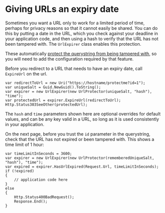 # Giving URLs an expiry date

Sometimes you want a URL only to work for a limited period of time, perhaps for privacy reasons so that it cannot easily be shared. You can do this by putting a date in the URL, which you check against your deadline in your application code, and then using a hash to verify that the URL has not been tampered with. The `UrlExpirer` class enables this protection.

These automatically [protect the querystring from being tampered with](ProtectedQueryString.md), so you will need to add the configuration required by that feature.

Before you redirect to a URL that needs to have an expiry date, call `ExpireUrl` on the url. 

	var redirectToUrl = new Uri("https://hostname/protectme?id=1");
	var uniqueSalt = Guid.NewGuid().ToString();
	var expirer = new UrlExpirer(new UrlProtector(uniqueSalt, "hash"), "time");
	var protectedUrl = expirer.ExpireUrl(redirectToUrl);
	Http.Status303SeeOther(protectedUrl);

The `hash` and `time` parameters shown here are optional overrides for default values, and can be any key valid in a URL, so long as it is used consistently in your application.

On the next page, before you trust the `id` parameter in the querystring, check that the URL has not expired or been tampered with. This shows a time limit of 1 hour:

	var timeLimitInSeconds = 3600;
	var expirer = new UrlExpirer(new UrlProtector(rememberedUniqueSalt, "hash"), "time");
	var expired = expirer.HasUrlExpired(Request.Url, timeLimitInSeconds);
	if (!expired) 
	{
		// application code here
	}
	else
	{
		Http.Status400BadRequest();
		Response.End();
	}